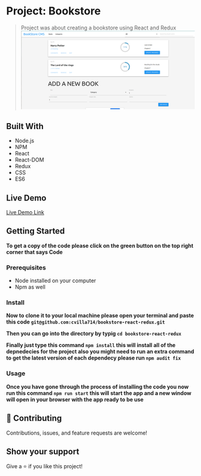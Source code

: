 # Project: Bookstore

> Project was about creating a bookstore using React and Redux
> ![screenshot](./app_screenshot.png)

## Built With

- Node.js
- NPM
- React
- React-DOM
- Redux
- CSS
- ES6

## Live Demo

[Live Demo Link](https://reactaandreeux-bookstore.herokuapp.com/)

## Getting Started

**To get a copy of the code please click on the green button on the top right corner that says Code**

### Prerequisites

- Node installed on your computer
- Npm as well

### Install

**Now to clone it to your local machine please open your terminal and paste this code `git@github.com:cvilla714/bookstore-react-redux.git`**

**Then you can go into the directory by typig `cd bookstore-react-redux`**

**Finally just type this command `npm install` this will install all of the depnedecies for the project also you might need to run an extra command to get the latest version of each dependecy please run `npm audit fix`**

### Usage

**Once you have gone through the process of installing the code you now run this command `npm run start` this will start the app and a new window will open in your browser with the app ready to be use**

## 🤝 Contributing

Contributions, issues, and feature requests are welcome!

## Show your support

Give a ⭐️ if you like this project!